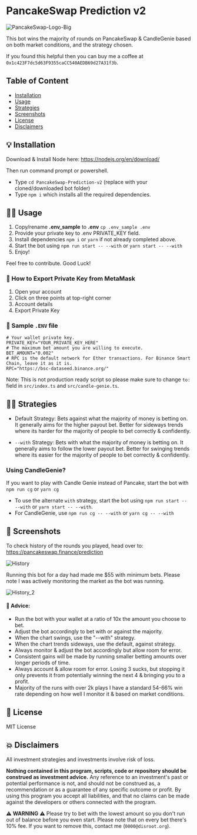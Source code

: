 
# PancakeSwap Prediction v2

![PancakeSwap-Logo-Big](https://user-images.githubusercontent.com/37302442/142642313-475cd6f8-0050-4925-8604-0c0370b0a69c.png)

This bot wins the majority of rounds on PancakeSwap & CandleGenie based on both market conditions, and the strategy chosen.

If you found this helpful then you can buy me a coffee at `0x1c423F7dc5d63F9355caCC540AEDB69d27A31f3b`.

## Table of Content
* [Installation](#installation)
* [Usage](#usage)
* [Strategies](#strategies)
* [Screenshots](#screenshots)
* [License](#license)
* [Disclaimers](#disclaimers)

## 💡 Installation

Download & Install Node here:
https://nodejs.org/en/download/

Then run command prompt or powershell.

- Type ``cd PancakeSwap-Prediction-v2`` (replace with your cloned/downloaded bot folder)
- Type ``npm i`` which installs all the required dependencies.

## 🧑‍🚀 Usage

1. Copy/rename **.env_sample** to **.env** ``cp .env_sample .env``
2. Provide your private key to .env PRIVATE_KEY field.
3. Install dependencies `npm i` or `yarn` if not already completed above.
4. Start the bot using `npm run start -- --with` or `yarn start -- --with`
5. Enjoy!

Feel free to contribute. Good Luck!

### 🦊 How to Export Private Key from MetaMask
1. Open your account
2. Click on three points at top-right corner
3. Account details
4. Export Private Key

### 🧰 Sample ``.ENV`` file
```
# Your wallet private key. 
PRIVATE_KEY="YOUR_PRIVATE_KEY_HERE"
# The maximum bet amount you are willing to execute.
BET_AMOUNT="0.002"
# RPC is the default network for Ether transactions. For Binance Smart Chain, leave it as it is.
RPC="https://bsc-dataseed.binance.org/"
```

Note: This is not production ready script so please make sure to change ``to:`` field in ``src/index.ts`` and ``src/candle-genie.ts``.

## 🧑‍🎨 Strategies
- Default Strategy: Bets against what the majority of money is betting on. It generally aims for the higher payout bet. Better for sideways trends where its harder for the majority of people to bet correctly & confidently.

- `--with` Strategy: Bets with what the majority of money is betting on. It generally aims to follow the lower payout bet. Better for swinging trends where its easier for the majority of people to bet correctly & confidently.

### Using CandleGenie? 
If you want to play with Candle Genie instead of Pancake, start the bot with `npm run cg` or `yarn cg`

- To use the alternate `with` strategy, start the bot using `npm run start -- --with` or `yarn start -- --with`.
- For CandleGenie, use `npm run cg -- --with` or `yarn cg -- --with`

## 🧪 Screenshots

To check history of the rounds you played, head over to: https://pancakeswap.finance/prediction

![History](https://user-images.githubusercontent.com/37302442/142716425-eb32f875-a767-4f22-abf1-6d97071dbd6d.png)

Running this bot for a day had made me $55 with minimum bets. Please note I was actively monitoring the market as the bot was running.

![History_2](https://user-images.githubusercontent.com/37302442/142724431-48a7c301-ee59-4485-9733-3ee5a0303c00.PNG)

#### 📢 Advice:
- Run the bot with your wallet at a ratio of 10x the amount you choose to bet.
- Adjust the bot accordingly to bet with or against the majority.
- When the chart swings, use the "--with" strategy.
- When the chart trends sideways, use the default, against strategy. 
- Always monitor & adjust the bot accordingly but allow room for error.
- Consistent gains will be made by running smaller betting amounts over longer periods of time. 
- Always account & allow room for error. Losing 3 sucks, but stopping it only prevents it from potentially winning the next 4 & bringing you to a profit. 
- Majority of the runs with over 2k plays I have a standard 54-66% win rate depending on how well I monitor it & based on market conditions.

## 💼 License
MIT License

## 💥 Disclaimers
All investment strategies and investments involve risk of loss.

**Nothing contained in this program, scripts, code or repository should be construed as investment advice.**
Any reference to an investment's past or potential performance is not, and should not be construed as, a recommendation or as a guarantee of any specific outcome or profit. By using this program you accept all liabilities, and that no claims can be made against the developers or others connected with the program.

⚠️ **WARNING** ⚠️ Please try to bet with the lowest amount so you don't run out of balance before you even start. Please note that on every bet there's 10% fee. If you want to remove this, contact me (`0000@disroot.org`).
